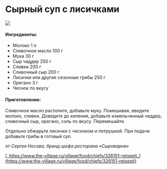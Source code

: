 # Сырный суп с лисичками

![](https://i.pinimg.com/564x/bf/d3/e8/bfd3e86963d725672df069ae6c0b1cad.jpg)

#### Ингредиенты:

* Молоко 1 л
* Сливочное масло 100 г
* Мука 30 г
* Сыр чеддер 250 г
* Сливки 200 г
* Сливочный сыр 200 г
* Лисички или другие сезонные грибы 250 г
* Орегано 3 г
* Чеснок по вкусу

#### Приготовление:

Сливочное масло растопите, добавьте муку. Помешивая, введите молоко, сливки. Доведите до кипения, добавьте измельченный чеддер, сливочный сыр, орегано, соль по вкусу. Перемешайте.

Отдельно обжарьте лисички с чесноком и петрушкой. При подаче добавьте грибы в готовый суп.

_от Сергея Носова, бренд-шефа ресторана «Сыроварня»_

[_https://www.the-village.ru/village/food/chiefs/326151-retsepti_](https://www.the-village.ru/village/food/chiefs/326151-retsepti)

